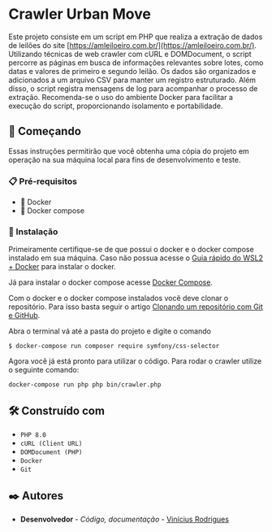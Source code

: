 # Crawler Urban Move

Este projeto consiste em um script em PHP que realiza a extração de dados de leilões do site [https://amleiloeiro.com.br/](https://amleiloeiro.com.br/). Utilizando técnicas de web crawler com cURL e DOMDocument, o script percorre as páginas em busca de informações relevantes sobre lotes, como datas e valores de primeiro e segundo leilão. Os dados são organizados e adicionados a um arquivo CSV para manter um registro estruturado. Além disso, o script registra mensagens de log para acompanhar o processo de extração. Recomenda-se o uso do ambiente Docker para facilitar a execução do script, proporcionando isolamento e portabilidade.

## 🚀 Começando

Essas instruções permitirão que você obtenha uma cópia do projeto em operação na sua máquina local para fins de desenvolvimento e teste.

### 📋 Pré-requisitos

  - 🐳 Docker 
  - 🐳 Docker compose 

### 🔧 Instalação

Primeiramente certifique-se de que possui o docker e o docker compose instalado em sua máquina. Caso não possua acesse o [Guia rápido do WSL2 + Docker](https://github.com/codeedu/wsl2-docker-quickstart) para instalar o docker.

Já para instalar o docker compose acesse [Docker Compose](https://github.com/docker/compose).

Com o docker e o docker compose instalados você deve clonar o repositório. Para isso basta seguir o artigo [Clonando um repositório com Git e GitHub](https://www.alura.com.br/artigos/clonando-repositorio-git-github?utm_term=&utm_campaign=%5BSearch%5D+%5BPerformance%5D+-+Dynamic+Search+Ads+-+Artigos+e+Conte%C3%BAdos&utm_source=adwords&utm_medium=ppc&hsa_acc=7964138385&hsa_cam=11384329873&hsa_grp=111087461203&hsa_ad=687448474447&hsa_src=g&hsa_tgt=aud-396128415587:dsa-843358956400&hsa_kw=&hsa_mt=&hsa_net=adwords&hsa_ver=3&gad_source=1&gclid=Cj0KCQiAhomtBhDgARIsABcaYyk4lBV3raNZ5lwZxwg_6WDWrgMN9njNnww9MI1rKVQUWDZ4sRNlgCcaAifMEALw_wcB).

Abra o terminal vá até a pasta do projeto e digite o comando 

```
$ docker-compose run composer require symfony/css-selector
```

Agora você já está pronto para utilizar o código. Para rodar o crawler utilize o seguinte comando:

```
docker-compose run php php bin/crawler.php
```

## 🛠️ Construído com

* `PHP 8.0`
* `cURL (Client URL)`
* `DOMDocument (PHP)`
* `Docker`
* `Git`

## ✒️ Autores

* **Desenvolvedor** - *Código, documentação* - [Vinícius Rodrigues](https://github.com/ViniciusRodrigues10)
